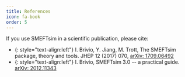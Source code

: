 ```yaml
---
title: References
icon: fa-book
order: 5 
---
```

If you use SMEFTsim in a scientific publication, please cite: 
- {: style="text-align:left"}
I. Brivio, Y. Jiang, M. Trott, The SMEFTsim package, theory and tools. JHEP 12 (2017) 070, <a href="https://arxiv.org/abs/1709.06492">arXiv: 1709.06492</a>
- {: style="text-align:left"} 
I. Brivio, SMEFTsim 3.0 -- a practical guide. <a href="https://arxiv.org/abs/2012.11343">arXiv: 2012.11343</a>


